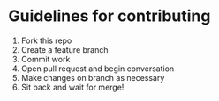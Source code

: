 # Guidelines for contributing

1. Fork this repo
2. Create a feature branch
3. Commit work
4. Open pull request and begin conversation
5. Make changes on branch as necessary
6. Sit back and wait for merge!
